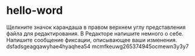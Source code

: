 # hello-word
Щелкните значок карандаша в правом верхнем углу представления файла для редактирования.
В Редакторе напишите немного о себе.
Напишите сообщение фиксации, описывающее ваши изменения.
dsfadsgeagqawyhae4hyaqhea54
mcmfkeuwg265374945ocmewn3y3y7
